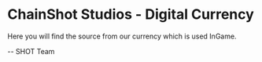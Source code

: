 # ChainShot Studios - Digital Currency

Here you will find the source from our currency which is used InGame.

-- SHOT Team
